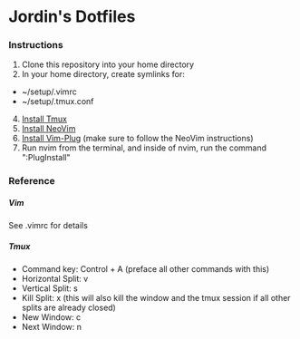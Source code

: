 # Jordin's Dotfiles

### Instructions

1. Clone this repository into your home directory
2. In your home directory, create symlinks for:
  - ~/setup/.vimrc
  - ~/setup/.tmux.conf
4. [Install Tmux](https://tmux.github.io/)
3. [Install NeoVim](https://github.com/neovim/neovim/wiki/Installing-Neovim)
4. [Install Vim-Plug](https://github.com/junegunn/vim-plug) (make sure to follow the NeoVim instructions)
5. Run nvim from the terminal, and inside of nvim, run the command ":PlugInstall"

### Reference

##### Vim
See .vimrc for details

##### Tmux
  - Command key: Control + A (preface all other commands with this)
  - Horizontal Split: v
  - Vertical Split: s
  - Kill Split: x (this will also kill the window and the tmux session if all other splits are already closed)
  - New Window: c
  - Next Window: n
